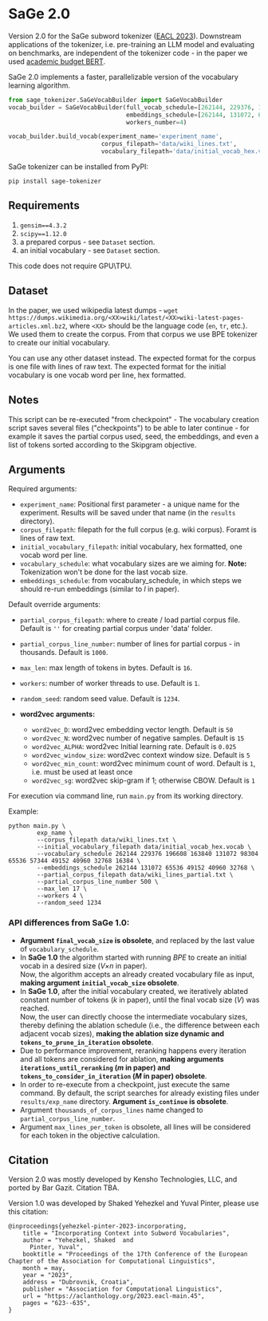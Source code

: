 # SaGe 2.0
Version 2.0 for the SaGe subword tokenizer ([EACL 2023](https://aclanthology.org/2023.eacl-main.45/)). Downstream applications of the tokenizer, i.e. pre-training an LLM model and evaluating on benchmarks, are independent of the tokenizer code - in the paper we used [academic budget BERT](https://github.com/IntelLabs/academic-budget-bert).

SaGe 2.0 implements a faster, parallelizable version of the vocabulary learning algorithm.

```python
from sage_tokenizer.SaGeVocabBuilder import SaGeVocabBuilder
vocab_builder = SaGeVocabBuilder(full_vocab_schedule=[262144, 229376, 196608, 163840, 131072, 98304, 65536, 57344, 49152, 40960, 32768, 16384], 
                                 embeddings_schedule=[262144, 131072, 65536, 49152, 40960, 32768],
                                 workers_number=4)

vocab_builder.build_vocab(experiment_name='experiment_name', 
                          corpus_filepath='data/wiki_lines.txt', 
                          vocabulary_filepath='data/initial_vocab_hex.vocab')                     
```
SaGe tokenizer can be installed from PyPI:
```
pip install sage-tokenizer
```

## Requirements
1. `gensim==4.3.2`
2. `scipy==1.12.0`
3. a prepared corpus - see `Dataset` section.
4. an initial vocabulary - see `Dataset` section.

This code does not require GPU\TPU.

## Dataset
In the paper, we used wikipedia latest dumps - `wget https://dumps.wikimedia.org/<XX>wiki/latest/<XX>wiki-latest-pages-articles.xml.bz2`, where `<XX>` should be the language code (`en`, `tr`, etc.). 
We used them to create the corpus. From that corpus we use BPE tokenizer to create our initial vocabulary. 

You can use any other dataset instead.
The expected format for the corpus is one file with lines of raw text.
The expected format for the initial vocabulary is one vocab word per line, hex formatted.

## Notes
This script can be re-executed "from checkpoint" -
The vocabulary creation script saves several files ("checkpoints") to be able to later continue - for example it saves the partial corpus used, seed, the embeddings, and even a list of tokens sorted according to the Skipgram objective.

## Arguments

Required arguments:

- `experiment_name`: Positional first parameter - a unique name for the experiment. Results will be saved under that name (in the `results` directory).
- `corpus_filepath`: filepath for the full corpus (e.g. wiki corpus). Foramt is lines of raw text.
- `initial_vocabulary_filepath`: initial vocabulary, hex formatted, one vocab word per line. 
- `vocabulary_schedule`: what vocabulary sizes are we aiming for. **Note:** Tokenization won't be done for the last vocab size.
- `embeddings_schedule`: from vocabulary_schedule, in which steps we should re-run embeddings (similar to *l* in paper).
	
Default override arguments:

- `partial_corpus_filepath`: where to create / load partial corpus file. Default is `''` for creating partial corpus under 'data' folder.
- `partial_corpus_line_number`: number of lines for partial corpus - in thousands. Default is `1000`.
- `max_len`: max length of tokens in bytes. Default is `16`.
- `workers`: number of worker threads to use. Default is `1`.
- `random_seed`: random seed value. Default is `1234`.

- **word2vec arguments:**
  - `word2vec_D`: word2vec embedding vector length. Default is `50`
  - `word2vec_N`: word2vec number of negative samples. Default is `15`
  - `word2vec_ALPHA`: word2vec Initial learning rate. Default is `0.025`
  - `word2vec_window_size`: word2vec context window size. Default is `5`
  - `word2vec_min_count`: word2vec minimum count of word. Default is `1`, i.e. must be used at least once
  - `word2vec_sg`: word2vec skip-gram if 1; otherwise CBOW. Default is `1`

For execution via command line, run `main.py` from its working directory.   

Example:
```    
python main.py \
        exp_name \
        --corpus_filepath data/wiki_lines.txt \
        --initial_vocabulary_filepath data/initial_vocab_hex.vocab \
        --vocabulary_schedule 262144 229376 196608 163840 131072 98304 65536 57344 49152 40960 32768 16384 \
        --embeddings_schedule 262144 131072 65536 49152 40960 32768 \
        --partial_corpus_filepath data/wiki_lines_partial.txt \
        --partial_corpus_line_number 500 \
        --max_len 17 \
        --workers 4 \
        --random_seed 1234
```

### API differences from **SaGe 1.0**:
- **Argument `final_vocab_size` is obsolete**, and replaced by the last value of `vocabulary_schedule`.  
- In **SaGe 1.0** the algorithm started with running *BPE* to create an initial vocab in a desired size (*V×n* in paper).  
Now, the algorithm accepts an already created vocabulary file as input, **making argument `initial_vocab_size` obsolete**. 
- In **SaGe 1.0**, after the initial vocabulary created, we iteratively ablated constant number of tokens (*k* in paper), 
until the final vocab size (*V*) was reached.   
Now, the user can directly choose the intermediate vocabulary sizes, thereby defining the ablation schedule (i.e., the difference between each adjacent vocab sizes), **making the ablation size dynamic and `tokens_to_prune_in_iteration` obsolete**. 
- Due to performance improvement, reranking happens every iteration and all tokens are considered for ablation, **making arguments `iterations_until_reranking` (*m* in paper) and `tokens_to_consider_in_iteration` (*M* in paper) obsolete**. 
- In order to re-execute from a checkpoint, just execute the same command. By default, the script searches for already existing files under `results/exp_name` directory. **Argument `is_continue` is obsolete**.
- Argument `thousands_of_corpus_lines` name changed to `partial_corpus_line_number`. 
- Argument `max_lines_per_token` is obsolete, all lines will be considered for each token in the objective calculation.

## Citation

Version 2.0 was mostly developed by Kensho Technologies, LLC, and ported by Bar Gazit. Citation TBA.

Version 1.0 was developed by Shaked Yehezkel and Yuval Pinter, please use this citation:
```
@inproceedings{yehezkel-pinter-2023-incorporating,
    title = "Incorporating Context into Subword Vocabularies",
    author = "Yehezkel, Shaked  and
      Pinter, Yuval",
    booktitle = "Proceedings of the 17th Conference of the European Chapter of the Association for Computational Linguistics",
    month = may,
    year = "2023",
    address = "Dubrovnik, Croatia",
    publisher = "Association for Computational Linguistics",
    url = "https://aclanthology.org/2023.eacl-main.45",
    pages = "623--635",
}
```
